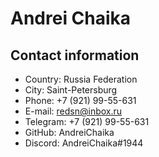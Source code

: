 # Andrei Chaika
## Contact information
- Country: Russia Federation  
- City: Saint-Petersburg  
- Phone: +7 (921) 99-55-631 
- E-mail: redsn@inbox.ru 
- Telegram: +7 (921) 99-55-631 
- GitHub: AndreiChaika
- Discord: AndreiChaika#1944  